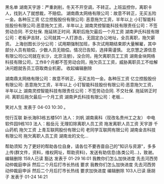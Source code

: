 
黑名单
湖南天宇游：严重剥削，冬天不开空调，不转正。上班监控你，离职卡人，找到人了就想裁，不赔偿。
湖南鼎太网络有限公司：故意不转正，无买五险一金。各种压工资 
亿立控股股份有限公司: 恶意拖欠工资，半年以上 
小钉智能科技股份有限公司:恶意拖欠工资，半年以上
湖南灵控智能科技有限责任公司：不签劳动合同. 不交社保. 拖延转正时间. 离职后拖欠最后一个月工资
湖南尹氏科技有限公司：老板尹吉财，公司就其一人打游击，无固定办公地址，全员离职，拖欠薪资。
上海创图长沙分公司：试用期强制加班，多次试用期结束即大量解雇，其中部分人员有赔偿，少数人员无赔偿。情况已告知，选择需谨慎。
北京慧之源信息有限公司(公司就在长沙，北京注册)，没合同，拖欠离职员工工资
湖南金块网络科技有限公司，工作8个月都不签劳动合同，拖欠员工工资，威胁离职员工不给解决问题就告员工窃取商业机密。
收起编辑删除

湖南鼎太网络有限公司：故意不转正，无买五险一金。各种压工资 
亿立控股股份有限公司: 恶意拖欠工资，半年以上 
小钉智能科技股份有限公司:恶意拖欠工资，半年以上
湖南灵控智能科技有限责任公司：不签劳动合同. 不交社保. 拖延转正时间. 离职后拖欠最后一个月工资
湖南尹氏科技有限公司：老板...

笑对人生 发表于 04-03 10:30
。

悦行互联 新长海B3栋五楼501 法人：刘帆
湖南奥科（现改名贵州工之友） 中电软件园9栋103 法人：殷岳元 无理扣除离职人员工资 拖发离职人员工资
天宇游
千山药机 拖欠工资
上青互联网股份有限公司
老同学互联网有限公司
湖南金吉科技有限公司 拖欠离职人员工资
湖南龙的文化...

帮助须知
为了更好的帮助各位自身，请各位不要吝啬自己的"知识与资源"，多多上传(群文件，资料，维权网址，帮助资料)，发送有助信息(各类公司...)，致谢。
编辑删除
159人已读
豁达 发表于 01-29 16:01
我教你们怎么加快进度  先去河西劳动仲裁庭申诉  然后二个月后打市长热线  要求
我教你们怎么加快进度 先去河西劳动仲裁庭申诉 然后二个月后打市长热线 要求加快进度
编辑删除
103人已读
唐胡子 发表于 01-24 14:21
